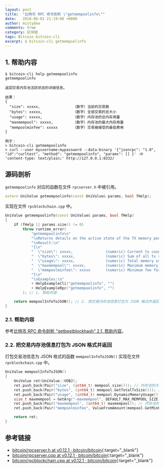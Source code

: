 ```yaml
---
layout: post
title:  "比特币 RPC 命令剖析 \"getmempoolinfo\""
date:   2018-06-01 21:19:08 +0800
author: mistydew
comments: true
category: 区块链
tags: Bitcoin bitcoin-cli
excerpt: $ bitcoin-cli getmempoolinfo
---
```

## 1. 帮助内容

```shell
$ bitcoin-cli help getmempoolinfo
getmempoolinfo

返回交易内存池活跃状态的详细信息。

结果：
{
  "size": xxxxx,               （数字）当前的交易数
  "bytes": xxxxx,              （数字）全部交易的总大小
  "usage": xxxxx,              （数字）内存池的总内存用量
  "maxmempool": xxxxx,         （数字）内存池的最大内存用量
  "mempoolminfee": xxxxx       （数字）交易被接受的最低费用
}

例子：
> bitcoin-cli getmempoolinfo
> curl --user myusername:mypassword --data-binary '{"jsonrpc": "1.0", "id":"curltest", "method": "getmempoolinfo", "params": [] }' -H 'content-type: text/plain;' http://127.0.0.1:8332/
```

## 源码剖析

`getmempoolinfo` 对应的函数在文件 `rpcserver.h` 中被引用。

```cpp
extern UniValue getmempoolinfo(const UniValue& params, bool fHelp);
```

实现在文件 `rpcblockchain.cpp` 中。

```cpp
UniValue getmempoolinfo(const UniValue& params, bool fHelp)
{
    if (fHelp || params.size() != 0)
        throw runtime_error(
            "getmempoolinfo\n"
            "\nReturns details on the active state of the TX memory pool.\n"
            "\nResult:\n"
            "{\n"
            "  \"size\": xxxxx,               (numeric) Current tx count\n"
            "  \"bytes\": xxxxx,              (numeric) Sum of all tx sizes\n"
            "  \"usage\": xxxxx,              (numeric) Total memory usage for the mempool\n"
            "  \"maxmempool\": xxxxx,         (numeric) Maximum memory usage for the mempool\n"
            "  \"mempoolminfee\": xxxxx       (numeric) Minimum fee for tx to be accepted\n"
            "}\n"
            "\nExamples:\n"
            + HelpExampleCli("getmempoolinfo", "")
            + HelpExampleRpc("getmempoolinfo", "")
        ); // 1. 帮助内容

    return mempoolInfoToJSON(); // 2. 把交易内存池信息打包为 JSON 格式并返回
}
```

### 2.1. 帮助内容

参考[比特币 RPC 命令剖析 "getbestblockhash" 2.1. 帮助内容](/blog/2018/05/bitcoin-rpc-command-getbestblockhash.html#21-帮助内容)。

### 2.2. 把交易内存池信息打包为 JSON 格式并返回

打包交易池信息为 JSON 格式的函数 `mempoolInfoToJSON()` 实现在文件 `rpcblockchain.cpp` 中。

```cpp
UniValue mempoolInfoToJSON()
{
    UniValue ret(UniValue::VOBJ);
    ret.push_back(Pair("size", (int64_t) mempool.size())); // 内存池的大小
    ret.push_back(Pair("bytes", (int64_t) mempool.GetTotalTxSize())); // 内存池总的交易大小
    ret.push_back(Pair("usage", (int64_t) mempool.DynamicMemoryUsage())); // 内存池的动态内存用量
    size_t maxmempool = GetArg("-maxmempool", DEFAULT_MAX_MEMPOOL_SIZE) * 1000000;
    ret.push_back(Pair("maxmempool", (int64_t) maxmempool)); // 内存池的上限
    ret.push_back(Pair("mempoolminfee", ValueFromAmount(mempool.GetMinFee(maxmempool).GetFeePerK()))); // 内存池的最低交易费

    return ret;
}
```

## 参考链接

* [bitcoin/rpcserver.h at v0.12.1 · bitcoin/bitcoin](https://github.com/bitcoin/bitcoin/blob/v0.12.1/src/rpcserver.h){:target="_blank"}
* [bitcoin/rpcserver.cpp at v0.12.1 · bitcoin/bitcoin](https://github.com/bitcoin/bitcoin/blob/v0.12.1/src/rpcserver.cpp){:target="_blank"}
* [bitcoin/rpcblockchain.cpp at v0.12.1 · bitcoin/bitcoin](https://github.com/bitcoin/bitcoin/blob/v0.12.1/src/rpcblockchain.cpp){:target="_blank"}
